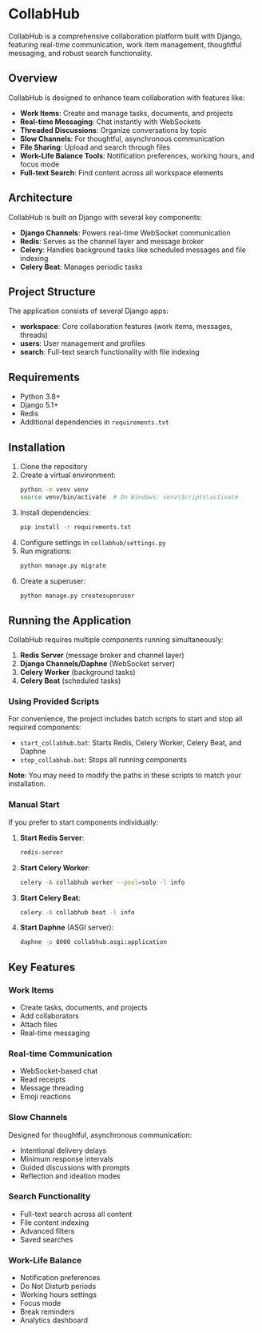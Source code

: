 # CollabHub

CollabHub is a comprehensive collaboration platform built with Django, featuring real-time communication, work item management, thoughtful messaging, and robust search functionality.

## Overview

CollabHub is designed to enhance team collaboration with features like:

- **Work Items**: Create and manage tasks, documents, and projects
- **Real-time Messaging**: Chat instantly with WebSockets
- **Threaded Discussions**: Organize conversations by topic
- **Slow Channels**: For thoughtful, asynchronous communication
- **File Sharing**: Upload and search through files
- **Work-Life Balance Tools**: Notification preferences, working hours, and focus mode
- **Full-text Search**: Find content across all workspace elements

## Architecture

CollabHub is built on Django with several key components:

- **Django Channels**: Powers real-time WebSocket communication
- **Redis**: Serves as the channel layer and message broker
- **Celery**: Handles background tasks like scheduled messages and file indexing
- **Celery Beat**: Manages periodic tasks

## Project Structure

The application consists of several Django apps:

- **workspace**: Core collaboration features (work items, messages, threads)
- **users**: User management and profiles
- **search**: Full-text search functionality with file indexing

## Requirements

- Python 3.8+
- Django 5.1+
- Redis
- Additional dependencies in `requirements.txt`

## Installation

1. Clone the repository
2. Create a virtual environment:
   ```bash
   python -m venv venv
   source venv/bin/activate  # On Windows: venv\Scripts\activate
   ```
3. Install dependencies:
   ```bash
   pip install -r requirements.txt
   ```
4. Configure settings in `collabhub/settings.py`
5. Run migrations:
   ```bash
   python manage.py migrate
   ```
6. Create a superuser:
   ```bash
   python manage.py createsuperuser
   ```

## Running the Application

CollabHub requires multiple components running simultaneously:

1. **Redis Server** (message broker and channel layer)
2. **Django Channels/Daphne** (WebSocket server)
3. **Celery Worker** (background tasks)
4. **Celery Beat** (scheduled tasks)

### Using Provided Scripts

For convenience, the project includes batch scripts to start and stop all required components:

- `start_collabhub.bat`: Starts Redis, Celery Worker, Celery Beat, and Daphne
- `stop_collabhub.bat`: Stops all running components

**Note**: You may need to modify the paths in these scripts to match your installation.

### Manual Start

If you prefer to start components individually:

1. **Start Redis Server**:
   ```bash
   redis-server
   ```

2. **Start Celery Worker**:
   ```bash
   celery -A collabhub worker --pool=solo -l info
   ```

3. **Start Celery Beat**:
   ```bash
   celery -A collabhub beat -l info
   ```

4. **Start Daphne** (ASGI server):
   ```bash
   daphne -p 8000 collabhub.asgi:application
   ```

## Key Features

### Work Items

- Create tasks, documents, and projects
- Add collaborators
- Attach files
- Real-time messaging

### Real-time Communication

- WebSocket-based chat
- Read receipts
- Message threading
- Emoji reactions

### Slow Channels

Designed for thoughtful, asynchronous communication:

- Intentional delivery delays
- Minimum response intervals
- Guided discussions with prompts
- Reflection and ideation modes

### Search Functionality

- Full-text search across all content
- File content indexing
- Advanced filters
- Saved searches

### Work-Life Balance

- Notification preferences
- Do Not Disturb periods
- Working hours settings
- Focus mode
- Break reminders
- Analytics dashboard
